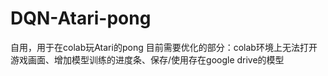 # DQN-Atari-pong
自用，用于在colab玩Atari的pong
目前需要优化的部分：colab环境上无法打开游戏画面、增加模型训练的进度条、保存/使用存在google drive的模型

